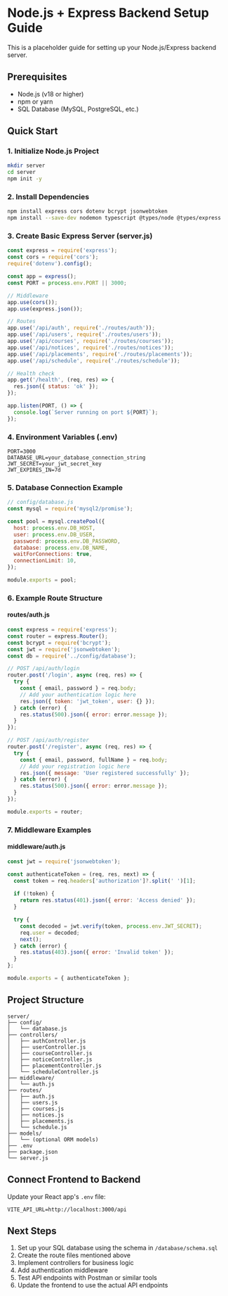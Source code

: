 # Node.js + Express Backend Setup Guide

This is a placeholder guide for setting up your Node.js/Express backend server.

## Prerequisites
- Node.js (v18 or higher)
- npm or yarn
- SQL Database (MySQL, PostgreSQL, etc.)

## Quick Start

### 1. Initialize Node.js Project
```bash
mkdir server
cd server
npm init -y
```

### 2. Install Dependencies
```bash
npm install express cors dotenv bcrypt jsonwebtoken
npm install --save-dev nodemon typescript @types/node @types/express
```

### 3. Create Basic Express Server (server.js)
```javascript
const express = require('express');
const cors = require('cors');
require('dotenv').config();

const app = express();
const PORT = process.env.PORT || 3000;

// Middleware
app.use(cors());
app.use(express.json());

// Routes
app.use('/api/auth', require('./routes/auth'));
app.use('/api/users', require('./routes/users'));
app.use('/api/courses', require('./routes/courses'));
app.use('/api/notices', require('./routes/notices'));
app.use('/api/placements', require('./routes/placements'));
app.use('/api/schedule', require('./routes/schedule'));

// Health check
app.get('/health', (req, res) => {
  res.json({ status: 'ok' });
});

app.listen(PORT, () => {
  console.log(`Server running on port ${PORT}`);
});
```

### 4. Environment Variables (.env)
```
PORT=3000
DATABASE_URL=your_database_connection_string
JWT_SECRET=your_jwt_secret_key
JWT_EXPIRES_IN=7d
```

### 5. Database Connection Example
```javascript
// config/database.js
const mysql = require('mysql2/promise');

const pool = mysql.createPool({
  host: process.env.DB_HOST,
  user: process.env.DB_USER,
  password: process.env.DB_PASSWORD,
  database: process.env.DB_NAME,
  waitForConnections: true,
  connectionLimit: 10,
});

module.exports = pool;
```

### 6. Example Route Structure

#### routes/auth.js
```javascript
const express = require('express');
const router = express.Router();
const bcrypt = require('bcrypt');
const jwt = require('jsonwebtoken');
const db = require('../config/database');

// POST /api/auth/login
router.post('/login', async (req, res) => {
  try {
    const { email, password } = req.body;
    // Add your authentication logic here
    res.json({ token: 'jwt_token', user: {} });
  } catch (error) {
    res.status(500).json({ error: error.message });
  }
});

// POST /api/auth/register
router.post('/register', async (req, res) => {
  try {
    const { email, password, fullName } = req.body;
    // Add your registration logic here
    res.json({ message: 'User registered successfully' });
  } catch (error) {
    res.status(500).json({ error: error.message });
  }
});

module.exports = router;
```

### 7. Middleware Examples

#### middleware/auth.js
```javascript
const jwt = require('jsonwebtoken');

const authenticateToken = (req, res, next) => {
  const token = req.headers['authorization']?.split(' ')[1];
  
  if (!token) {
    return res.status(401).json({ error: 'Access denied' });
  }

  try {
    const decoded = jwt.verify(token, process.env.JWT_SECRET);
    req.user = decoded;
    next();
  } catch (error) {
    res.status(403).json({ error: 'Invalid token' });
  }
};

module.exports = { authenticateToken };
```

## Project Structure
```
server/
├── config/
│   └── database.js
├── controllers/
│   ├── authController.js
│   ├── userController.js
│   ├── courseController.js
│   ├── noticeController.js
│   ├── placementController.js
│   └── scheduleController.js
├── middleware/
│   └── auth.js
├── routes/
│   ├── auth.js
│   ├── users.js
│   ├── courses.js
│   ├── notices.js
│   ├── placements.js
│   └── schedule.js
├── models/
│   └── (optional ORM models)
├── .env
├── package.json
└── server.js
```

## Connect Frontend to Backend

Update your React app's `.env` file:
```
VITE_API_URL=http://localhost:3000/api
```

## Next Steps
1. Set up your SQL database using the schema in `/database/schema.sql`
2. Create the route files mentioned above
3. Implement controllers for business logic
4. Add authentication middleware
5. Test API endpoints with Postman or similar tools
6. Update the frontend to use the actual API endpoints
